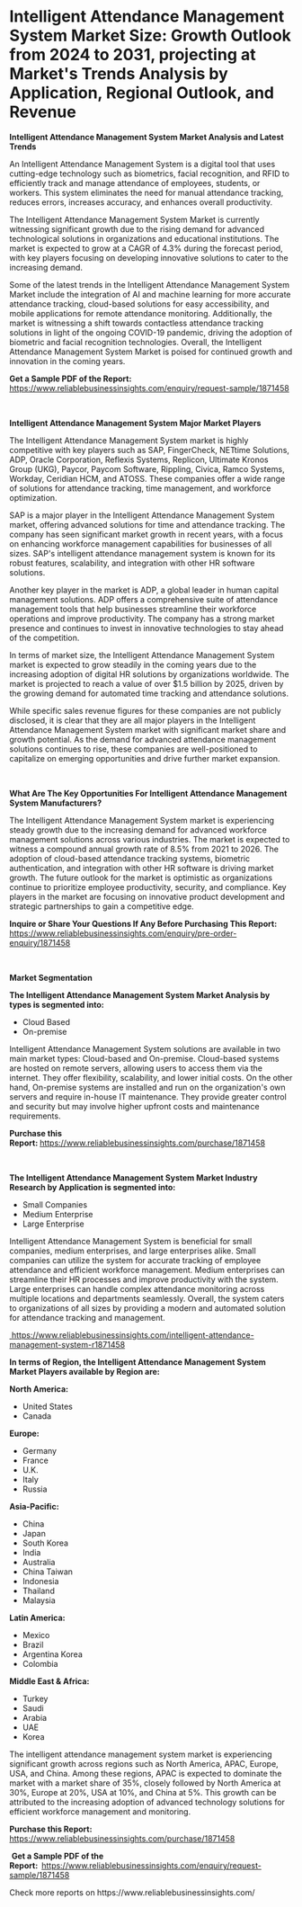 <p><h1>Intelligent Attendance Management System Market Size: Growth Outlook from 2024 to 2031, projecting at Market's Trends Analysis by Application, Regional Outlook, and Revenue</h1></p><p><strong>Intelligent Attendance Management System Market Analysis and Latest Trends</strong></p>
<p><p>An Intelligent Attendance Management System is a digital tool that uses cutting-edge technology such as biometrics, facial recognition, and RFID to efficiently track and manage attendance of employees, students, or workers. This system eliminates the need for manual attendance tracking, reduces errors, increases accuracy, and enhances overall productivity.</p><p>The Intelligent Attendance Management System Market is currently witnessing significant growth due to the rising demand for advanced technological solutions in organizations and educational institutions. The market is expected to grow at a CAGR of 4.3% during the forecast period, with key players focusing on developing innovative solutions to cater to the increasing demand.</p><p>Some of the latest trends in the Intelligent Attendance Management System Market include the integration of AI and machine learning for more accurate attendance tracking, cloud-based solutions for easy accessibility, and mobile applications for remote attendance monitoring. Additionally, the market is witnessing a shift towards contactless attendance tracking solutions in light of the ongoing COVID-19 pandemic, driving the adoption of biometric and facial recognition technologies. Overall, the Intelligent Attendance Management System Market is poised for continued growth and innovation in the coming years.</p></p>
<p><strong>Get a Sample PDF of the Report:&nbsp;</strong> <a href="https://www.reliablebusinessinsights.com/enquiry/request-sample/1871458">https://www.reliablebusinessinsights.com/enquiry/request-sample/1871458</a></p>
<p>&nbsp;</p>
<p><strong>Intelligent Attendance Management System Major Market Players</strong></p>
<p><p>The Intelligent Attendance Management System market is highly competitive with key players such as SAP, FingerCheck, NETtime Solutions, ADP, Oracle Corporation, Reflexis Systems, Replicon, Ultimate Kronos Group (UKG), Paycor, Paycom Software, Rippling, Civica, Ramco Systems, Workday, Ceridian HCM, and ATOSS. These companies offer a wide range of solutions for attendance tracking, time management, and workforce optimization.</p><p>SAP is a major player in the Intelligent Attendance Management System market, offering advanced solutions for time and attendance tracking. The company has seen significant market growth in recent years, with a focus on enhancing workforce management capabilities for businesses of all sizes. SAP's intelligent attendance management system is known for its robust features, scalability, and integration with other HR software solutions.</p><p>Another key player in the market is ADP, a global leader in human capital management solutions. ADP offers a comprehensive suite of attendance management tools that help businesses streamline their workforce operations and improve productivity. The company has a strong market presence and continues to invest in innovative technologies to stay ahead of the competition.</p><p>In terms of market size, the Intelligent Attendance Management System market is expected to grow steadily in the coming years due to the increasing adoption of digital HR solutions by organizations worldwide. The market is projected to reach a value of over $1.5 billion by 2025, driven by the growing demand for automated time tracking and attendance solutions.</p><p>While specific sales revenue figures for these companies are not publicly disclosed, it is clear that they are all major players in the Intelligent Attendance Management System market with significant market share and growth potential. As the demand for advanced attendance management solutions continues to rise, these companies are well-positioned to capitalize on emerging opportunities and drive further market expansion.</p></p>
<p>&nbsp;</p>
<p><strong>What Are The Key Opportunities For Intelligent Attendance Management System Manufacturers?</strong></p>
<p><p>The Intelligent Attendance Management System market is experiencing steady growth due to the increasing demand for advanced workforce management solutions across various industries. The market is expected to witness a compound annual growth rate of 8.5% from 2021 to 2026. The adoption of cloud-based attendance tracking systems, biometric authentication, and integration with other HR software is driving market growth. The future outlook for the market is optimistic as organizations continue to prioritize employee productivity, security, and compliance. Key players in the market are focusing on innovative product development and strategic partnerships to gain a competitive edge.</p></p>
<p><strong>Inquire or Share Your Questions If Any Before Purchasing This Report:</strong> <a href="https://www.reliablebusinessinsights.com/enquiry/pre-order-enquiry/1871458">https://www.reliablebusinessinsights.com/enquiry/pre-order-enquiry/1871458</a></p>
<p>&nbsp;</p>
<p><strong>Market Segmentation</strong></p>
<p><strong>The Intelligent Attendance Management System Market Analysis by types is segmented into:</strong></p>
<p><ul><li>Cloud Based</li><li>On-premise</li></ul></p>
<p><p>Intelligent Attendance Management System solutions are available in two main market types: Cloud-based and On-premise. Cloud-based systems are hosted on remote servers, allowing users to access them via the internet. They offer flexibility, scalability, and lower initial costs. On the other hand, On-premise systems are installed and run on the organization's own servers and require in-house IT maintenance. They provide greater control and security but may involve higher upfront costs and maintenance requirements.</p></p>
<p><strong>Purchase this Report:&nbsp;</strong><a href="https://www.reliablebusinessinsights.com/purchase/1871458">https://www.reliablebusinessinsights.com/purchase/1871458</a></p>
<p>&nbsp;</p>
<p><strong>The Intelligent Attendance Management System Market Industry Research by Application is segmented into:</strong></p>
<p><ul><li>Small Companies</li><li>Medium Enterprise</li><li>Large Enterprise</li></ul></p>
<p><p>Intelligent Attendance Management System is beneficial for small companies, medium enterprises, and large enterprises alike. Small companies can utilize the system for accurate tracking of employee attendance and efficient workforce management. Medium enterprises can streamline their HR processes and improve productivity with the system. Large enterprises can handle complex attendance monitoring across multiple locations and departments seamlessly. Overall, the system caters to organizations of all sizes by providing a modern and automated solution for attendance tracking and management.</p></p>
<p><a href="https://www.reliablebusinessinsights.com/intelligent-attendance-management-system-r1871458">&nbsp;https://www.reliablebusinessinsights.com/intelligent-attendance-management-system-r1871458</a></p>
<p><strong>In terms of Region, the Intelligent Attendance Management System Market Players available by Region are:</strong></p>
<p>
    <p> <strong> North America: </strong>
        <ul>
            <li>United States</li>
            <li>Canada</li>
        </ul>
        </p> 
    <p> <strong> Europe: </strong>
        <ul>
            <li>Germany</li>
            <li>France</li>
            <li>U.K.</li>
            <li>Italy</li>
            <li>Russia</li>
        </ul>
        </p> 
    <p> <strong> Asia-Pacific: </strong>
        <ul>
            <li>China</li>
            <li>Japan</li>
            <li>South Korea</li>
            <li>India</li>
            <li>Australia</li>
            <li>China Taiwan</li>
            <li>Indonesia</li>
            <li>Thailand</li>
            <li>Malaysia</li>
        </ul>
        </p> 
    <p> <strong> Latin America: </strong>
        <ul>
            <li>Mexico</li>
            <li>Brazil</li>
            <li>Argentina Korea</li>
            <li>Colombia</li>
        </ul>
        </p> 
    <p> <strong> Middle East & Africa: </strong>
        <ul>
            <li>Turkey</li>
            <li>Saudi</li>
            <li>Arabia</li>
            <li>UAE</li>
            <li>Korea</li>
        </ul>
    </p>
    </p>
<p><p>The intelligent attendance management system market is experiencing significant growth across regions such as North America, APAC, Europe, USA, and China. Among these regions, APAC is expected to dominate the market with a market share of 35%, closely followed by North America at 30%, Europe at 20%, USA at 10%, and China at 5%. This growth can be attributed to the increasing adoption of advanced technology solutions for efficient workforce management and monitoring.</p></p>
<p><strong>Purchase this Report: </strong><a href="https://www.reliablebusinessinsights.com/purchase/1871458">https://www.reliablebusinessinsights.com/purchase/1871458</a></p>
<p>&nbsp;<strong>Get a Sample PDF of the Report:&nbsp;&nbsp;</strong><a href="https://www.reliablebusinessinsights.com/enquiry/request-sample/1871458">https://www.reliablebusinessinsights.com/enquiry/request-sample/1871458</a></p>
<p><strong></strong></p>
<p>Check more reports on https://www.reliablebusinessinsights.com/</p>